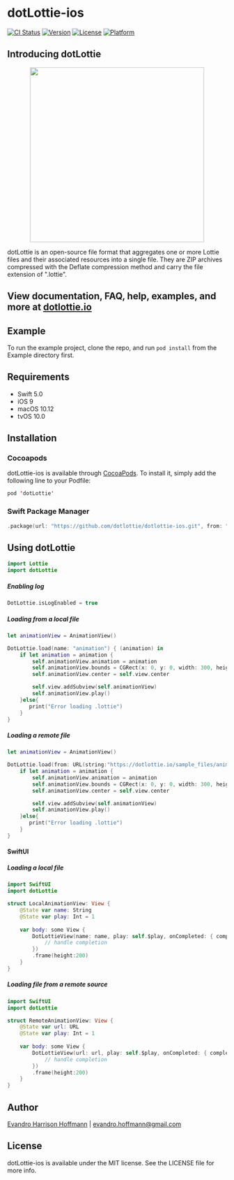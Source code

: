 # dotLottie-ios

[![CI Status](https://img.shields.io/travis/whit3hawks/dotLottie-ios.svg?style=flat)](https://travis-ci.org/whit3hawks/dotLottie-ios)
[![Version](https://img.shields.io/cocoapods/v/dotLottie-ios.svg?style=flat)](https://cocoapods.org/pods/dotLottie-ios)
[![License](https://img.shields.io/cocoapods/l/dotLottie-ios.svg?style=flat)](https://cocoapods.org/pods/dotLottie-ios)
[![Platform](https://img.shields.io/cocoapods/p/dotLottie-ios.svg?style=flat)](https://cocoapods.org/pods/dotLottie-ios)

## Introducing dotLottie

<p align="center">
  <img src="/Example/dotLottie/Assets/Images.xcassets/AppIcon.appiconset/dotLottie2048-1024.png" width="400">
</p>

dotLottie is an open-source file format that aggregates one or more Lottie files and their associated resources into a single file. They are ZIP archives compressed with the Deflate compression method and carry the file extension of ".lottie".

## View documentation, FAQ, help, examples, and more at [dotlottie.io](http://dotlottie.io/)

## Example

To run the example project, clone the repo, and run `pod install` from the Example directory first.

## Requirements

- Swift 5.0
- iOS 9
- macOS 10.12
- tvOS 10.0

## Installation

### Cocoapods

dotLottie-ios is available through [CocoaPods](https://cocoapods.org). To install
it, simply add the following line to your Podfile:

```swift
pod 'dotLottie'
```

### Swift Package Manager

```swift
.package(url: "https://github.com/dotlottie/dotlottie-ios.git", from: "0.1.7")
```

## Using dotLottie
```swift
import Lottie
import dotLottie
```

##### Enabling log
```swift
DotLottie.isLogEnabled = true
```

##### Loading from a local file

```swift
let animationView = AnimationView()

DotLottie.load(name: "animation") { (animation) in
    if let animation = animation {
        self.animationView.animation = animation
        self.animationView.bounds = CGRect(x: 0, y: 0, width: 300, height: 300)
        self.animationView.center = self.view.center

        self.view.addSubview(self.animationView)
        self.animationView.play()
    }else{
       print("Error loading .lottie")
    }
}
```

##### Loading a remote file

```swift
let animationView = AnimationView()

DotLottie.load(from: URL(string:"https://dotlottie.io/sample_files/animation.lottie")!){ (animation) in
    if let animation = animation {
        self.animationView.animation = animation
        self.animationView.bounds = CGRect(x: 0, y: 0, width: 300, height: 300)
        self.animationView.center = self.view.center

        self.view.addSubview(self.animationView)
        self.animationView.play()
    }else{
       print("Error loading .lottie")
    }
}
``` 

#### SwiftUI

##### Loading a local file

```swift
import SwiftUI
import dotLottie

struct LocalAnimationView: View {
    @State var name: String
    @State var play: Int = 1
    
    var body: some View {
        DotLottieView(name: name, play: self.$play, onCompleted: { completed in
            // handle completion
        })
        .frame(height:200)
    }
}
``` 

##### Loading file from a remote source

```swift
import SwiftUI
import dotLottie

struct RemoteAnimationView: View {
    @State var url: URL
    @State var play: Int = 1
    
    var body: some View {
        DotLottieView(url: url, play: self.$play, onCompleted: { completed in
            // handle completion
        })
        .frame(height:200)
    }
}
``` 

## Author

[Evandro Harrison Hoffmann](https://github.com/eharrison) | evandro.hoffmann@gmail.com

## License

dotLottie-ios is available under the MIT license. See the LICENSE file for more info.
